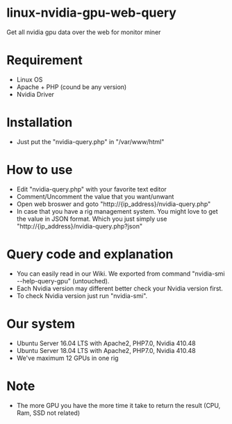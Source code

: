 # linux-nvidia-gpu-web-query
Get all nvidia gpu data over the web for monitor miner


# Requirement
- Linux OS
- Apache + PHP (cound be any version)
- Nvidia Driver


# Installation
- Just put the "nvidia-query.php" in "/var/www/html"


# How to use
- Edit "nvidia-query.php" with your favorite text editor
- Comment/Uncomment the value that you want/unwant
- Open web broswer and goto "http://{ip_address}/nvidia-query.php"
- In case that you have a rig management system. You might love to get the value in JSON format. Which you just simply use "http://{ip_address}/nvidia-query.php?json"


# Query code and explanation
- You can easily read in our Wiki. We exported from command "nvidia-smi --help-query-gpu" (untouched).
- Each Nvidia version may different better check your Nvidia version first.
- To check Nvidia version just run "nvidia-smi".


# Our system
- Ubuntu Server 16.04 LTS with Apache2, PHP7.0, Nvidia 410.48
- Ubuntu Server 18.04 LTS with Apache2, PHP7.0, Nvidia 410.48
- We've maximum 12 GPUs in one rig

# Note
- The more GPU you have the more time it take to return the result (CPU, Ram, SSD not related)
